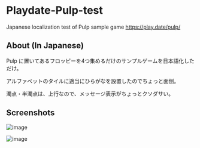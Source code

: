 # Playdate-Pulp-test
Japanese localization test of Pulp sample game  https://play.date/pulp/

## About (In Japanese)
Pulp に置いてあるフロッピーを4つ集めるだけのサンプルゲームを日本語化しただけ。

アルファベットのタイルに適当にひらがなを設置したのでちょっと面倒。

濁点・半濁点は、上行なので、メッセージ表示がちょっとクソダサい。

## Screenshots
![image](https://user-images.githubusercontent.com/3696720/156795932-6347d1a9-6dfa-4756-b4f6-2afed9bf03d8.png)

![image](https://user-images.githubusercontent.com/3696720/156796044-73577a4e-1fea-45f6-bd3c-bf7ee893f3ae.png)
